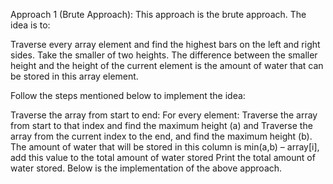 Approach 1 (Brute Approach): This approach is the brute approach. The idea is to:

Traverse every array element and find the highest bars on the left and right sides. Take the smaller of two heights. The difference between the smaller height and the height of the current element is the amount of water that can be stored in this array element.

Follow the steps mentioned below to implement the idea:

Traverse the array from start to end:
For every element: 
Traverse the array from start to that index and find the maximum height (a) and 
Traverse the array from the current index to the end, and find the maximum height (b).
The amount of water that will be stored in this column is min(a,b) – array[i], add this value to the total amount of water stored
Print the total amount of water stored.
Below is the implementation of the above approach.  
